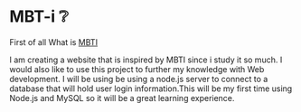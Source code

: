 # MBT-i :grey_question:

First of all What is [MBTI](https://www.myersbriggs.org/my-mbti-personality-type/mbti-basics/home.htm?bhcp=1)

I am creating a website that is inspired by MBTI since i study it so much. I would also like to use this project to further my knowledge with Web development. I will be using be using a node.js server to connect to a database that will hold user login information.This will be my first time using Node.js and MySQL so it will be a great learning experience.
